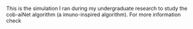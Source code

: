 This is the simulation I ran during my undergraduate research to study the cob-aiNet algorithm (a imuno-inspired algorithm). For more information check
